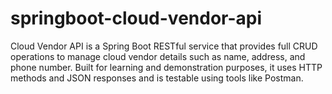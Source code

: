 # springboot-cloud-vendor-api
Cloud Vendor API is a Spring Boot RESTful service that provides full CRUD operations to manage cloud vendor details such as name, address, and phone number. Built for learning and demonstration purposes, it uses HTTP methods and JSON responses and is testable using tools like Postman.
